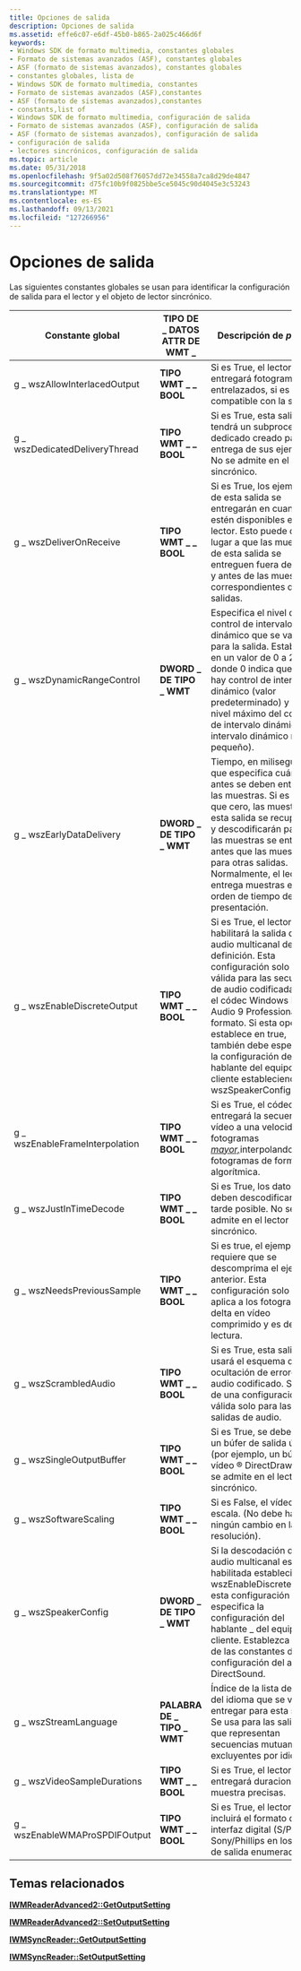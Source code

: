 ```yaml
---
title: Opciones de salida
description: Opciones de salida
ms.assetid: effe6c07-e6df-45b0-b865-2a025c466d6f
keywords:
- Windows SDK de formato multimedia, constantes globales
- Formato de sistemas avanzados (ASF), constantes globales
- ASF (formato de sistemas avanzados), constantes globales
- constantes globales, lista de
- Windows SDK de formato multimedia, constantes
- Formato de sistemas avanzados (ASF),constantes
- ASF (formato de sistemas avanzados),constantes
- constants,list of
- Windows SDK de formato multimedia, configuración de salida
- Formato de sistemas avanzados (ASF), configuración de salida
- ASF (formato de sistemas avanzados), configuración de salida
- configuración de salida
- lectores sincrónicos, configuración de salida
ms.topic: article
ms.date: 05/31/2018
ms.openlocfilehash: 9f5a02d508f76057dd72e34558a7ca8d29de4847
ms.sourcegitcommit: d75fc10b9f0825bbe5ce5045c90d4045e3c53243
ms.translationtype: MT
ms.contentlocale: es-ES
ms.lasthandoff: 09/13/2021
ms.locfileid: "127266956"
---
```

# <a name="output-settings"></a>Opciones de salida

Las siguientes constantes globales se usan para identificar la configuración de salida para el lector y el objeto de lector sincrónico.



| Constante global                | TIPO DE \_ DATOS ATTR DE WMT \_  | Descripción de *pValue*                                                                                                                                                                                                                                                                                                    |
|--------------------------------|----------------------|----------------------------------------------------------------------------------------------------------------------------------------------------------------------------------------------------------------------------------------------------------------------------------------------------------------------------|
| g \_ wszAllowInterlacedOutput    | **TIPO WMT \_ \_ BOOL**  | Si es True, el lector entregará fotogramas entrelazados, si es compatible con la salida.                                                                                                                                                                                                                                            |
| g \_ wszDedicatedDeliveryThread  | **TIPO WMT \_ \_ BOOL**  | Si es True, esta salida tendrá un subproceso dedicado creado para la entrega de sus ejemplos. No se admite en el lector sincrónico.                                                                                                                                                                                            |
| g \_ wszDeliverOnReceive         | **TIPO WMT \_ \_ BOOL**  | Si es True, los ejemplos de esta salida se entregarán en cuanto estén disponibles en el lector. Esto puede dar lugar a que las muestras de esta salida se entreguen fuera de orden y antes de las muestras correspondientes de otras salidas.                                                                                            |
| g \_ wszDynamicRangeControl      | **DWORD \_ DE TIPO \_ WMT** | Especifica el nivel de control de intervalo dinámico que se va a usar para la salida. Establezca en un valor de 0 a 2, donde 0 indica que no hay control de intervalo dinámico (valor predeterminado) y 2 es el nivel máximo del control de intervalo dinámico (el intervalo dinámico más pequeño).                                                                                |
| g \_ wszEarlyDataDelivery        | **DWORD \_ DE TIPO \_ WMT** | Tiempo, en milisegundos, que especifica cuánto antes se deben entregar las muestras. Si es mayor que cero, las muestras de esta salida se recuperarán y descodificarán para que las muestras se entreguen antes que las muestras para otras salidas. Normalmente, el lector entrega muestras en orden de tiempo de presentación.         |
| g \_ wszEnableDiscreteOutput     | **TIPO WMT \_ \_ BOOL**  | Si es True, el lector habilitará la salida de audio multicanal de alta definición. Esta configuración solo es válida para las secuencias de audio codificadas con el códec Windows Media Audio 9 Professional formato. Si esta opción se establece en true, también debe especificar la configuración del hablante del equipo cliente estableciendo g \_ wszSpeakerConfig. |
| g \_ wszEnableFrameInterpolation | **TIPO WMT \_ \_ BOOL**  | Si es True, el códec entregará la secuencia de vídeo a una velocidad de fotogramas [*mayor,*](wmformat-glossary.md)interpolando los fotogramas de forma algorítmica.                                                                                                                                                          |
| g \_ wszJustInTimeDecode         | **TIPO WMT \_ \_ BOOL**  | Si es True, los datos se deben descodificar lo más tarde posible. No se admite en el lector sincrónico.                                                                                                                                                                                                                            |
| g \_ wszNeedsPreviousSample      | **TIPO WMT \_ \_ BOOL**  | Si es true, el ejemplo requiere que se descomprima el ejemplo anterior. Esta configuración solo se aplica a los fotogramas delta en vídeo comprimido y es de solo lectura.                                                                                                                                                                       |
| g \_ wszScrambledAudio           | **TIPO WMT \_ \_ BOOL**  | Si es True, esta salida usará el esquema de ocultación de errores de audio codificado. Se trata de una configuración válida solo para las salidas de audio.                                                                                                                                                                                                |
| g \_ wszSingleOutputBuffer       | **TIPO WMT \_ \_ BOOL**  | Si es True, se debe usar un búfer de salida único (por ejemplo, un búfer de vídeo ® DirectDraw). No se admite en el lector sincrónico.                                                                                                                                                                                           |
| g \_ wszSoftwareScaling          | **TIPO WMT \_ \_ BOOL**  | Si es False, el vídeo no se escala. (No debe haber ningún cambio en la resolución).                                                                                                                                                                                                                                                |
| g \_ wszSpeakerConfig            | **DWORD \_ DE TIPO \_ WMT** | Si la descodación de audio multicanal está habilitada estableciendo g wszEnableDiscreteOutput, esta configuración especifica la configuración del hablante \_ del equipo cliente. Establezca en una de las constantes de configuración del altavoz DirectSound.                                                                                                   |
| g \_ wszStreamLanguage           | **PALABRA DE \_ TIPO \_ WMT**  | Índice de la lista de idioma del idioma que se va a entregar para esta salida. Se usa para las salidas que representan secuencias mutuamente excluyentes por idioma.                                                                                                                                                                      |
| g \_ wszVideoSampleDurations     | **TIPO WMT \_ \_ BOOL**  | Si es True, el lector entregará duraciones de muestra precisas.                                                                                                                                                                                                                                                                |
| g \_ wszEnableWMAProSPDIFOutput  | **TIPO WMT \_ \_ BOOL**  | Si es True, el lector incluirá el formato de interfaz digital (S/PDIF) de Sony/Phillips en los tipos de salida enumerados.                                                                                                                                                                                                       |



 

## <a name="related-topics"></a>Temas relacionados

<dl> <dt>

[**IWMReaderAdvanced2::GetOutputSetting**](/previous-versions/windows/desktop/api/Wmsdkidl/nf-wmsdkidl-iwmreaderadvanced2-getoutputsetting)
</dt> <dt>

[**IWMReaderAdvanced2::SetOutputSetting**](/previous-versions/windows/desktop/api/Wmsdkidl/nf-wmsdkidl-iwmreaderadvanced2-setoutputsetting)
</dt> <dt>

[**IWMSyncReader::GetOutputSetting**](/previous-versions/windows/desktop/api/Wmsdkidl/nf-wmsdkidl-iwmsyncreader-getoutputsetting)
</dt> <dt>

[**IWMSyncReader::SetOutputSetting**](/previous-versions/windows/desktop/api/Wmsdkidl/nf-wmsdkidl-iwmsyncreader-setoutputsetting)
</dt> </dl>

 

 




